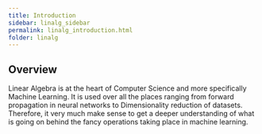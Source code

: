 ```yaml
---
title: Introduction
sidebar: linalg_sidebar
permalink: linalg_introduction.html
folder: linalg
---
```


## Overview

Linear Algebra is at the heart of Computer Science and more specifically Machine Learning. 
It is used over all the places ranging from forward propagation in neural networks to Dimensionality reduction of datasets.
Therefore, it very much make sense to get a deeper understanding of what is going on behind the fancy operations taking place in machine learning.
